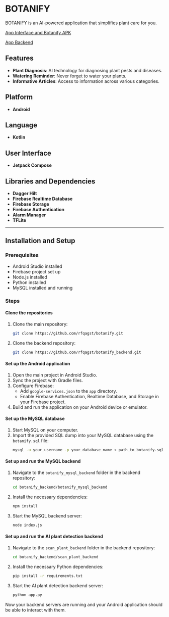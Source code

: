 
# BOTANIFY

BOTANIFY is an AI-powered application that simplifies plant care for you.

[App Interface and Botanify APK](https://drive.google.com/drive/folders/1mWePPQ1Bz7_U-v4ceGk_qANU9d6QOQ9K?usp=sharing)

[App Backend](https://github.com/rfqagst/botanify_backend)


## Features
- **Plant Diagnosis**: AI technology for diagnosing plant pests and diseases.
- **Watering Reminder**: Never forget to water your plants.
- **Informative Articles**: Access to information across various categories.

## Platform
- **Android**

## Language
- **Kotlin**

## User Interface
- **Jetpack Compose**

## Libraries and Dependencies
- **Dagger Hilt**
- **Firebase Realtime Database**
- **Firebase Storage**
- **Firebase Authentication**
- **Alarm Manager**
- **TFLite**

---

## Installation and Setup

### Prerequisites
- Android Studio installed
- Firebase project set up
- Node.js installed
- Python installed
- MySQL installed and running

### Steps

#### Clone the repositories

1. Clone the main repository:
    ```bash
    git clone https://github.com/rfqagst/botanify.git
    ```
2. Clone the backend repository:
    ```bash
    git clone https://github.com/rfqagst/botanify_backend.git
    ```

#### Set up the Android application

1. Open the main project in Android Studio.
2. Sync the project with Gradle files.
3. Configure Firebase:
    - Add `google-services.json` to the `app` directory.
    - Enable Firebase Authentication, Realtime Database, and Storage in your Firebase project.
4. Build and run the application on your Android device or emulator.

#### Set up the MySQL database

1. Start MySQL on your computer.
2. Import the provided SQL dump into your MySQL database using the `botanify.sql` file:
    ```bash
    mysql -u your_username -p your_database_name < path_to_botanify.sql
    ```

#### Set up and run the MySQL backend

1. Navigate to the `botanify_mysql_backend` folder in the backend repository:
    ```bash
    cd botanify_backend/botanify_mysql_backend
    ```
2. Install the necessary dependencies:
    ```bash
    npm install
    ```
3. Start the MySQL backend server:
    ```bash
    node index.js
    ```

#### Set up and run the AI plant detection backend

1. Navigate to the `scan_plant_backend` folder in the backend repository:
    ```bash
    cd botanify_backend/scan_plant_backend
    ```
2. Install the necessary Python dependencies:
    ```bash
    pip install -r requirements.txt
    ```
3. Start the AI plant detection backend server:
    ```bash
    python app.py
    ```

Now your backend servers are running and your Android application should be able to interact with them.

